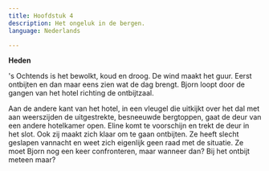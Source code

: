 ```yaml
---
title: Hoofdstuk 4
description: Het ongeluk in de bergen.
language: Nederlands

---
```

**Heden**

's Ochtends is het bewolkt, koud en droog. De wind maakt het guur. Eerst ontbijten en dan maar eens zien wat de dag brengt. Bjorn loopt door de gangen van het hotel richting de ontbijtzaal.

Aan de andere kant van het hotel, in een vleugel die uitkijkt over het dal met aan weerszijden de uitgestrekte, besneeuwde bergtoppen, gaat de deur van een andere hotelkamer open. Eline komt te voorschijn en trekt de deur in het slot. Ook zij maakt zich klaar om te gaan ontbijten. Ze heeft slecht geslapen vannacht en weet zich eigenlijk geen raad met de situatie. Ze moet Bjorn nog een keer confronteren, maar wanneer dan? Bij het ontbijt meteen maar?

